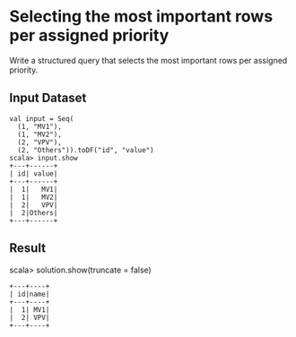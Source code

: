 # Selecting the most important rows per assigned priority

Write a structured query that selects the most important rows per assigned priority.


## Input Dataset

````
val input = Seq(
  (1, "MV1"),
  (1, "MV2"),
  (2, "VPV"),
  (2, "Others")).toDF("id", "value")
scala> input.show
+---+------+
| id| value|
+---+------+
|  1|   MV1|
|  1|   MV2|
|  2|   VPV|
|  2|Others|
+---+------+
````

## Result
scala> solution.show(truncate = false)

````
+---+----+
| id|name|
+---+----+
|  1| MV1|
|  2| VPV|
+---+----+
````
